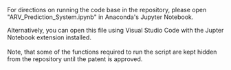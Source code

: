 For directions on running the code base in the repository, please open "ARV_Prediction_System.ipynb" in Anaconda's Jupyter Notebook.
</br>

Alternatively, you can open this file using Visual Studio Code with the Jupter Notebook extension installed.
</br>
</br>
Note, that some of the functions required to run the script are kept hidden from the repository until the patent is approved. 

 
